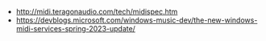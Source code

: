 - http://midi.teragonaudio.com/tech/midispec.htm
- https://devblogs.microsoft.com/windows-music-dev/the-new-windows-midi-services-spring-2023-update/
